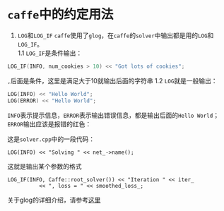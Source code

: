 # `caffe`中的约定用法

1. `LOG`和`LOG_IF`
`caffe`使用了`glog`，在`caffe`的`solver`中输出都是用的`LOG`和`LOG_IF`。      
1.1 `LOG_IF`是条件输出：
```cpp
LOG_IF(INFO, num_cookies > 10) << "Got lots of cookies";
```
`,`后面是条件，这里是满足大于10就输出后面的字符串
1.2 `LOG`就是一般输出：
```cpp
LOG(INFO) << "Hello World";
LOG(ERROR) << "Hello World";
```
`INFO`表示提示信息，`ERROR`表示输出错误信息，都是输出后面的`Hello World`；`ERROR`输出应该是报错的红色：

这是`solver.cpp`中的一段代码：
```
LOG(INFO) << "Solving " << net_->name();
```
这就是输出某个参数的格式
```
LOG_IF(INFO, Caffe::root_solver()) << "Iteration " << iter_
          << ", loss = " << smoothed_loss_;
```
关于glog的详细介绍，请参考[这里](http://www.cnblogs.com/tianyajuanke/archive/2013/02/22/2921850.html)